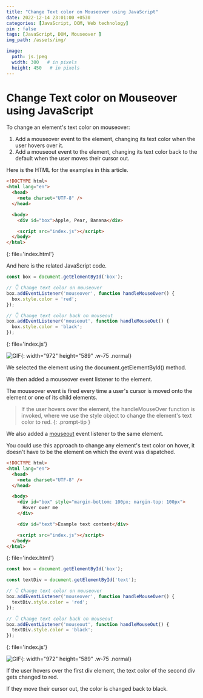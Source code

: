 ```yaml
---
title: "Change Text color on Mouseover using JavaScript"
date: 2022-12-14 23:01:00 +0530
categories: [JavaScript, DOM, Web technology]
pin : false
tags: [JavaScript, DOM, Mouseover ]
img_path: /assets/img/

image:
  path: js.jpeg
  width: 300   # in pixels
  height: 450   # in pixels
---
```


# Change Text color on Mouseover using JavaScript

To change an element's text color on mouseover:

<ol>
    <li>Add a mouseover event to the element, changing its text color when the user hovers over it.</li>
    <li>Add a mouseout event to the element, changing its text color back to the default when the user moves their cursor out.</li>
</ol>

Here is the HTML for the examples in this article.

```html
<!DOCTYPE html>
<html lang="en">
  <head>
    <meta charset="UTF-8" />
  </head>

  <body>
    <div id="box">Apple, Pear, Banana</div>

    <script src="index.js"></script>
  </body>
</html>
```
{: file='index.html'}


And here is the related JavaScript code.

```js
const box = document.getElementById('box');

// 👇️ Change text color on mouseover
box.addEventListener('mouseover', function handleMouseOver() {
  box.style.color = 'red';
});

// 👇️ Change text color back on mouseout
box.addEventListener('mouseout', function handleMouseOut() {
  box.style.color = 'black';
});
```
{: file='index.js'}


![GIF](/change-text-color-on-mouseover.gif){: width="972" height="589" .w-75 .normal}


We selected the element using the document.getElementById() method.

We then added a mouseover event listener to the element.

The mouseover event is fired every time a user's cursor is moved onto the element or one of its child elements.

> If the user hovers over the element, the handleMouseOver function is invoked, where we use the style object to change the element's text color to red.
{: .prompt-tip }

We also added a [mouseout](https://developer.mozilla.org/en-US/docs/Web/API/Element/mouseout_event) event listener to the same element.

You could use this approach to change any element's text color on hover, it doesn't have to be the element on which the event was dispatched.

``` html
<!DOCTYPE html>
<html lang="en">
  <head>
    <meta charset="UTF-8" />
  </head>

  <body>
    <div id="box" style="margin-bottom: 100px; margin-top: 100px">
      Hover over me
    </div>

    <div id="text">Example text content</div>

    <script src="index.js"></script>
  </body>
</html>
```
{: file='index.html'}

```js
const box = document.getElementById('box');

const textDiv = document.getElementById('text');

// 👇️ Change text color on mouseover
box.addEventListener('mouseover', function handleMouseOver() {
  textDiv.style.color = 'red';
});

// 👇️ Change text color back on mouseout
box.addEventListener('mouseout', function handleMouseOut() {
  textDiv.style.color = 'black';
});
``` 
{: file='index.js'}

![GIF](/change-text-color-when-another-element-hovered.gif){: width="972" height="589" .w-75 .normal}

If the user hovers over the first div element, the text color of the second div gets changed to red.

If they move their cursor out, the color is changed back to black.
